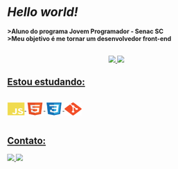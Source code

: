 
<h1><em><strong>Hello world!</em></strong></h1>
<p> <strong>&gtAluno do programa Jovem Programador - Senac SC </br> &gtMeu objetivo é me tornar um desenvolvedor front-end</strong></p>

 </br>
 
 <div align="center">
  <a href="https://github.com/fnsigor">
  <img height="155em" src="https://github-readme-stats.vercel.app/api?username=fnsigor&show_icons=true&theme=ocean_dark&include_all_commits=true&count_private=true"/>
  <img height="155em" src="https://github-readme-stats.vercel.app/api/top-langs/?username=fnsigor&layout=compact&langs_count=7&theme=ocean_dark"/>
</div>

## Estou estudando:
  
<div style="display: inline_block"><br>
  <img align="center" alt="Igor-Js" height="30" width="40" src="https://raw.githubusercontent.com/devicons/devicon/master/icons/javascript/javascript-plain.svg">
  <img align="center" alt="Igor-HTML" height="30" width="40" src="https://raw.githubusercontent.com/devicons/devicon/master/icons/html5/html5-original.svg">
  <img align="center" alt="Igor-CSS" height="30" width="40" src="https://raw.githubusercontent.com/devicons/devicon/master/icons/css3/css3-original.svg">
  <img align="center" alt="Igor-CSS" height="30" width="40" src="https://raw.githubusercontent.com/devicons/devicon/master/icons/git/git-original.svg">
</div>
</br>

## Contato:
  
<div>
  <a href = "mailto:igorfernamdez@gmail.com">
    <img src="https://img.shields.io/badge/-Gmail-%23333?style=for-the-badge&logo=gmail&logoColor=white" target="_blank">
  </a>
  <a href="https://www.linkedin.com/in/igor-fernandes-135a011a0" target="_blank">
    <img src="https://img.shields.io/badge/-LinkedIn-%230077B5?style=for-the-badge&logo=linkedin&logoColor=white" target="_blank">
  </a>
</div>

<!--
<img align="right" height="590em" src="https://raw.githubusercontent.com/gist/maykbrito/618ef18e3bbb7cdfd200f3a4fc1aabc6/raw/201d47c76006c99fe0dc55ea92e76bdca5537f08/githubcard.svg"/>
<h1 align="left">Hi <img src="https://raw.githubusercontent.com/kaueMarques/kaueMarques/master/hi.gif" width="30px">, I'm Mayk Brito</h1>
<p align="left"> <img src="https://komarev.com/ghpvc/?username=maykbrito&color=yellow" alt="Profile views" /> </p>

- 🔥 Aluno do programa [Rocketseat](https://www.jovemprogramador.com.br/index.php)

- 🔭 Também aprendendo com a [Rocketseat](https://github.com/Rocketseat)

- 👨‍💻 Pretendo me especializar em Front-end


<br><br>

## 🛠 &nbsp;Tech Stack

![JavaScript](https://img.shields.io/badge/-JavaScript-05122A?style=flat&logo=javascript)&nbsp;
![Node.js](https://img.shields.io/badge/-Node.js-05122A?style=flat&logo=node.js)&nbsp;
![HTML](https://img.shields.io/badge/-HTML-05122A?style=flat&logo=HTML5)&nbsp;
![CSS](https://img.shields.io/badge/-CSS-05122A?style=flat&logo=CSS3&logoColor=1572B6)&nbsp;
![Git](https://img.shields.io/badge/-Git-05122A?style=flat&logo=git)&nbsp;
![GitHub](https://img.shields.io/badge/-GitHub-05122A?style=flat&logo=github)&nbsp;
![Visual Studio Code](https://img.shields.io/badge/-Visual%20Studio%20Code-05122A?style=flat&logo=visual-studio-code&logoColor=007ACC)&nbsp;
![MySQL](https://img.shields.io/badge/-MySQL-05122A?style=flat&logo=mysql)&nbsp;
![Java](https://img.shields.io/badge/-Java-05122A?style=flat&logo=java)&nbsp;

<br><br>

## ⚙️ &nbsp;GitHub Analytics


<div>
  <a href="https://github.com/fnsigor">
  <img height="155em" src="https://github-readme-stats.vercel.app/api?username=fnsigor&show_icons=true&theme=ocean_dark&include_all_commits=true&count_private=true"/>
  <img height="155em" src="https://github-readme-stats.vercel.app/api/top-langs/?username=fnsigor&layout=compact&langs_count=7&theme=ocean_dark"/>
</div>


<br><br>

## 👨🏽‍🦲 &nbsp;Social Links

<p align="left" style="background:yellow">
<a href="https://www.linkedin.com/in/igor-fernandes-135a011a0" target="_blank">
  <img align="center" src="https://img.shields.io/badge/-Igor Fernandes-05122A?style=flat&logo=linkedin" alt="linkedin"/>
</a>
<a href="https://instagram.com/fnsigor" target="_blank">
 <img align="center" src="https://img.shields.io/badge/-fnsigor-05122A?style=flat&logo=instagram" alt="instagram"/>
</a>
 <a href="mailto:igorfernamdez@gmail.comr" target="_blank">
 <img align="center" src="https://img.shields.io/badge/-igorfernamdez@gmail-05122A?style=flat&logo=gmail" alt="gmail"/>
</a>
</p>
-->

